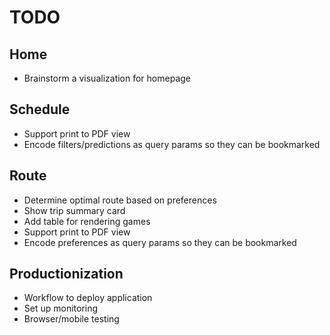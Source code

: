 # TODO

## Home
* Brainstorm a visualization for homepage

## Schedule
* Support print to PDF view
* Encode filters/predictions as query params so they can be bookmarked

## Route
* Determine optimal route based on preferences
* Show trip summary card
* Add table for rendering games
* Support print to PDF view
* Encode preferences as query params so they can be bookmarked

## Productionization
* Workflow to deploy application
* Set up monitoring
* Browser/mobile testing
